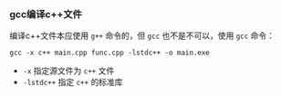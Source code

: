 ### gcc编译c++文件

编译c++文件本应使用 `g++` 命令的，但 `gcc` 也不是不可以，使用 `gcc` 命令：
``` shell
gcc -x c++ main.cpp func.cpp -lstdc++ -o main.exe
```
- `-x` 指定源文件为 `c++` 文件
- `-lstdc++` 指定 `c++` 的标准库

